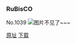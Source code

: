 ### RuBisCO
No.1039
![图片不见了~~~](https://imgs.xkcd.com/comics/rubisco.png)

[原址](https://xkcd.com//1039) [下载](https://imgs.xkcd.com/comics/rubisco.png)

